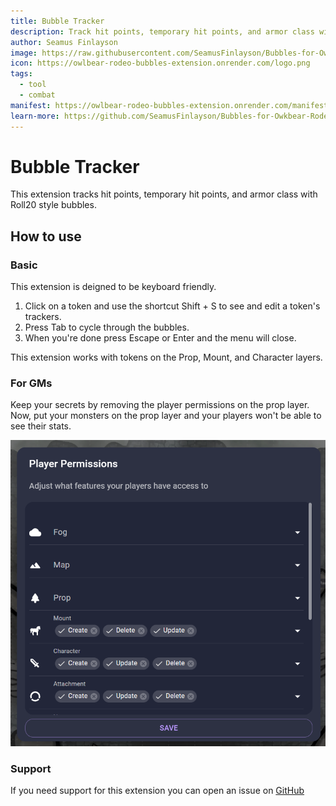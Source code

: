 ```yaml
---
title: Bubble Tracker
description: Track hit points, temporary hit points, and armor class with Roll20 style bubbles
author: Seamus Finlayson
image: https://raw.githubusercontent.com/SeamusFinlayson/Bubbles-for-Owkbear-Rodeo/master/docs/header.png
icon: https://owlbear-rodeo-bubbles-extension.onrender.com/logo.png
tags:
  - tool
  - combat
manifest: https://owlbear-rodeo-bubbles-extension.onrender.com/manifest.json
learn-more: https://github.com/SeamusFinlayson/Bubbles-for-Owkbear-Rodeo
---
```


# Bubble Tracker

This extension tracks hit points, temporary hit points, and armor class with Roll20 style bubbles.

## How to use

### Basic

This extension is deigned to be keyboard friendly.

1. Click on a token and use the shortcut Shift + S to see and edit a token's trackers.
2. Press Tab to cycle through the bubbles.
3. When you're done press Escape or Enter and the menu will close.

This extension works with tokens on the Prop, Mount, and Character layers.

### For GMs

Keep your secrets by removing the player permissions on the prop layer. Now, put your monsters on the prop layer and your players won't be able to see their stats. 

![Alt text](image-2.png)

### Support

If you need support for this extension you can open an issue on [GitHub](https://github.com/SeamusFinlayson/Bubbles-for-Owkbear-Rodeo)

